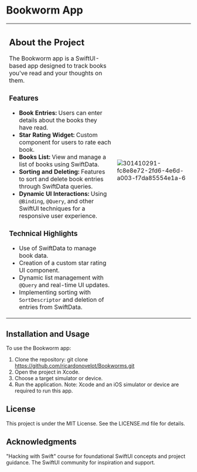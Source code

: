 # Bookworm App

<table>
<tr>
<td>

## About the Project

The Bookworm app is a SwiftUI-based app designed to track books you've read and your thoughts on them.

### Features

- **Book Entries:** Users can enter details about the books they have read.
- **Star Rating Widget:** Custom component for users to rate each book.
- **Books List:** View and manage a list of books using SwiftData.
- **Sorting and Deleting:** Features to sort and delete book entries through SwiftData queries.
- **Dynamic UI Interactions:** Using `@Binding`, `@Query`, and other SwiftUI techniques for a responsive user experience.

### Technical Highlights

- Use of SwiftData to manage book data.
- Creation of a custom star rating UI component.
- Dynamic list management with `@Query` and real-time UI updates.
- Implementing sorting with `SortDescriptor` and deletion of entries from SwiftData.

</td>
<td>

![301410291-fc8e8e72-2fd6-4e6d-a003-f7da85554e1a-6](https://github.com/paulhudson/Bookworm-SwiftUIDay16Challenge/assets/84286086/7b4451be-9299-4608-8ffa-0040981a5dc7)

</td>
</tr>
</table>

## Installation and Usage

To use the Bookworm app:

1. Clone the repository: git clone https://github.com/ricardonovelot/Bookworms.git
2. Open the project in Xcode.
3. Choose a target simulator or device.
4. Run the application.
Note: Xcode and an iOS simulator or device are required to run this app.

## License

This project is under the MIT License. See the LICENSE.md file for details.

## Acknowledgments

"Hacking with Swift" course for foundational SwiftUI concepts and project guidance.
The SwiftUI community for inspiration and support.
